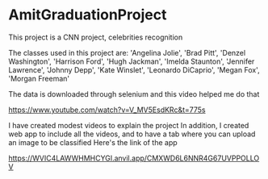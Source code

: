 # AmitGraduationProject

This project is a CNN project, celebrities recognition

The classes used in this project are:
'Angelina Jolie',
 'Brad Pitt',
 'Denzel Washington',
 'Harrison Ford',
 'Hugh Jackman',
 'Imelda Staunton',
 'Jennifer Lawrence',
 'Johnny Depp',
 'Kate Winslet',
 'Leonardo DiCaprio',
 'Megan Fox',
 'Morgan Freeman'
 
 The data is downloaded through selenium and this video helped me do that
 
 https://www.youtube.com/watch?v=V_MV5EsdKRc&t=775s
 
 I have created modest videos to explain the project
 In addition, I created web app to include all the videos, 
 and to have a tab where you can upload an image to be classified
 Here's the link of the app
 
 https://WVIC4LAWWHMHCYGI.anvil.app/CMXWD6L6NNR4G67UVPPOLLOV
